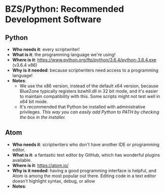 BZS/Python: Recommended Development Software
===

Python
---

* **Who needs it**: every scriptwriter!
* **What is it**: the programming language we're using!
* **Where is it**: https://www.python.org/ftp/python/3.6.4/python-3.6.4.exe (v3.6.4 x86)
* **Why is it needed**: because scriptwriters need access to a programming language!
* **Notes**:
    * We use the x86 version, instead of the default x64 version, because BlueZone typically registers bzwhll.dll in 32 bit mode, and it's easier to maintain compatibility with this. Some scripts might not test well in x64 bit mode.
    * It's recommended that Python be installed with administrative privileges. *This way you can easily add Python to PATH by checking the box in the installer.*

Atom
---

* **Who needs it**: scriptwriters who don't have another IDE or programming editor.
* **What is it**: a fantastic text editor by GitHub, which has wonderful plugins available.
* **Where is it**: https://atom.io/
* **Why is it needed**: having a good programming interface is helpful, and Atom is among the most popular out there. Editing code in a text editor doesn't highlight syntax, debug, or allow
* **Notes**:
